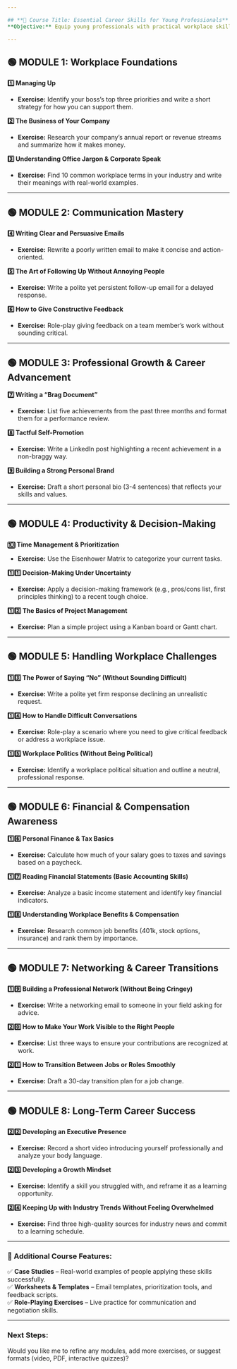 ```yaml
---

## **🚀 Course Title: Essential Career Skills for Young Professionals**  
**Objective:** Equip young professionals with practical workplace skills to navigate their first year successfully.  

---
```


## **🟢 MODULE 1: Workplace Foundations**  
**1️⃣ Managing Up**  
- **Exercise:** Identify your boss’s top three priorities and write a short strategy for how you can support them.  

**2️⃣ The Business of Your Company**  
- **Exercise:** Research your company’s annual report or revenue streams and summarize how it makes money.  

**3️⃣ Understanding Office Jargon & Corporate Speak**  
- **Exercise:** Find 10 common workplace terms in your industry and write their meanings with real-world examples.  

---

## **🟢 MODULE 2: Communication Mastery**  
**4️⃣ Writing Clear and Persuasive Emails**  
- **Exercise:** Rewrite a poorly written email to make it concise and action-oriented.  

**5️⃣ The Art of Following Up Without Annoying People**  
- **Exercise:** Write a polite yet persistent follow-up email for a delayed response.  

**6️⃣ How to Give Constructive Feedback**  
- **Exercise:** Role-play giving feedback on a team member’s work without sounding critical.  

---

## **🟢 MODULE 3: Professional Growth & Career Advancement**  
**7️⃣ Writing a “Brag Document”**  
- **Exercise:** List five achievements from the past three months and format them for a performance review.  

**8️⃣ Tactful Self-Promotion**  
- **Exercise:** Write a LinkedIn post highlighting a recent achievement in a non-braggy way.  

**9️⃣ Building a Strong Personal Brand**  
- **Exercise:** Draft a short personal bio (3-4 sentences) that reflects your skills and values.  

---

## **🟢 MODULE 4: Productivity & Decision-Making**  
**🔟 Time Management & Prioritization**  
- **Exercise:** Use the Eisenhower Matrix to categorize your current tasks.  

**1️⃣1️⃣ Decision-Making Under Uncertainty**  
- **Exercise:** Apply a decision-making framework (e.g., pros/cons list, first principles thinking) to a recent tough choice.  

**1️⃣2️⃣ The Basics of Project Management**  
- **Exercise:** Plan a simple project using a Kanban board or Gantt chart.  

---

## **🟢 MODULE 5: Handling Workplace Challenges**  
**1️⃣3️⃣ The Power of Saying “No” (Without Sounding Difficult)**  
- **Exercise:** Write a polite yet firm response declining an unrealistic request.  

**1️⃣4️⃣ How to Handle Difficult Conversations**  
- **Exercise:** Role-play a scenario where you need to give critical feedback or address a workplace issue.  

**1️⃣5️⃣ Workplace Politics (Without Being Political)**  
- **Exercise:** Identify a workplace political situation and outline a neutral, professional response.  

---

## **🟢 MODULE 6: Financial & Compensation Awareness**  
**1️⃣6️⃣ Personal Finance & Tax Basics**  
- **Exercise:** Calculate how much of your salary goes to taxes and savings based on a paycheck.  

**1️⃣7️⃣ Reading Financial Statements (Basic Accounting Skills)**  
- **Exercise:** Analyze a basic income statement and identify key financial indicators.  

**1️⃣8️⃣ Understanding Workplace Benefits & Compensation**  
- **Exercise:** Research common job benefits (401k, stock options, insurance) and rank them by importance.  

---

## **🟢 MODULE 7: Networking & Career Transitions**  
**1️⃣9️⃣ Building a Professional Network (Without Being Cringey)**  
- **Exercise:** Write a networking email to someone in your field asking for advice.  

**2️⃣0️⃣ How to Make Your Work Visible to the Right People**  
- **Exercise:** List three ways to ensure your contributions are recognized at work.  

**2️⃣1️⃣ How to Transition Between Jobs or Roles Smoothly**  
- **Exercise:** Draft a 30-day transition plan for a job change.  

---

## **🟢 MODULE 8: Long-Term Career Success**  
**2️⃣2️⃣ Developing an Executive Presence**  
- **Exercise:** Record a short video introducing yourself professionally and analyze your body language.  

**2️⃣3️⃣ Developing a Growth Mindset**  
- **Exercise:** Identify a skill you struggled with, and reframe it as a learning opportunity.  

**2️⃣4️⃣ Keeping Up with Industry Trends Without Feeling Overwhelmed**  
- **Exercise:** Find three high-quality sources for industry news and commit to a learning schedule.  

---

### **📌 Additional Course Features:**  
✅ **Case Studies** – Real-world examples of people applying these skills successfully.  
✅ **Worksheets & Templates** – Email templates, prioritization tools, and feedback scripts.  
✅ **Role-Playing Exercises** – Live practice for communication and negotiation skills.  

---

### **Next Steps:**  
Would you like me to refine any modules, add more exercises, or suggest formats (video, PDF, interactive quizzes)?